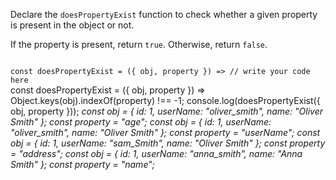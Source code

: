 Declare the `doesPropertyExist` function to
check whether a given property is present in the object or not.

If the property is present, return `true`. Otherwise, return `false`.

<codeblock language="javascript" type="exercise" testMode="multipleInput">
<code>
const doesPropertyExist = ({ obj, property }) => // write your code here
</code>

<solution>
const doesPropertyExist = ({ obj, property }) => Object.keys(obj).indexOf(property) !== -1;
</solution>

<testcases>
<caller>
console.log(doesPropertyExist({ obj, property }));
</caller>
<testcase>
<i>
const obj = {
  id: 1,
  userName: "oliver_smith",
  name: "Oliver Smith"
};
const property = "age";
</i>
</testcase>
<testcase>
<i>
const obj = {
  id: 1,
  userName: "oliver_smith",
  name: "Oliver Smith"
};
const property = "userName";
</i>
</testcase>
<testcase>
<i>
const obj = {
  id: 1,
  userName: "sam_Smith",
  name: "Oliver Smith"
};
const property = "address";
</i>
</testcase>
<testcase>
<i>
const obj = {
  id: 1,
  userName: "anna_smith",
  name: "Anna Smith"
};
const property = "name";
</i>
</testcase>
</testcases>
</codeblock>